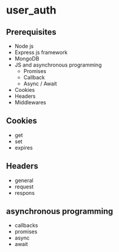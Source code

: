 # user_auth
## Prerequisites
* Node js
* Express js framework
* MongoDB
* JS and asynchronous programming
    * Promises
    * Callback
    * Async / Await
* Cookies
* Headers
* Middlewares

## Cookies
* get
* set
* expires
## Headers
* general
* request
* respons
## asynchronous programming
* callbacks
* promises
* async
* await


